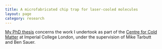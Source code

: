 ```yaml
---
title: A microfabricated chip trap for laser-cooled molecules
layout: page
category: research
---
```


[My PhD thesis](https://spiral.imperial.ac.uk/handle/10044/1/102855) concerns
the work I undertook as part of the [Centre for Cold
Matter](https://www.imperial.ac.uk/centre-for-cold-matter/) at Imperial College
London, under the supervision of Mike Tarbutt and Ben Sauer.
